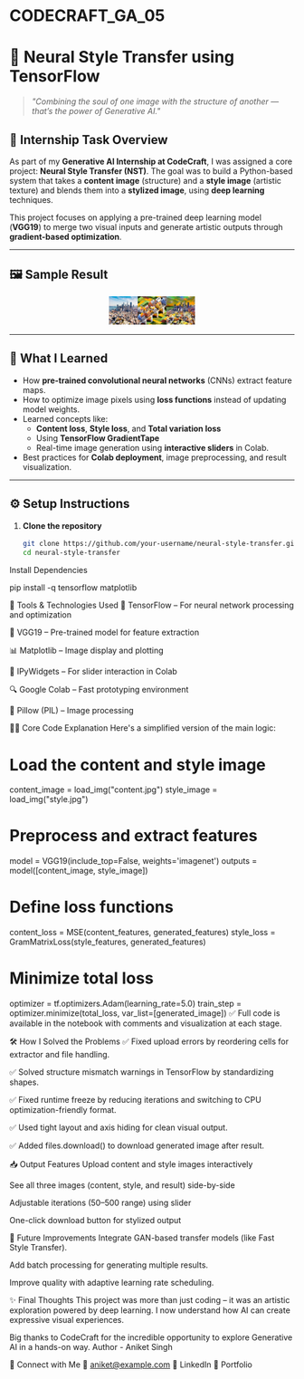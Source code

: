# CODECRAFT_GA_05

# 🎨 Neural Style Transfer using TensorFlow 

> *"Combining the soul of one image with the structure of another — that’s the power of Generative AI."*

## 📌 Internship Task Overview

As part of my **Generative AI Internship at CodeCraft**, I was assigned a core project: **Neural Style Transfer (NST)**. The goal was to build a Python-based system that takes a **content image** (structure) and a **style image** (artistic texture) and blends them into a **stylized image**, using **deep learning** techniques.

This project focuses on applying a pre-trained deep learning model (**VGG19**) to merge two visual inputs and generate artistic outputs through **gradient-based optimization**.

---

## 🖼️ Sample Result

<p align="center">
  <img src="example.png" width="30%"/> 
</p>

---

## 🧠 What I Learned

- How **pre-trained convolutional neural networks** (CNNs) extract feature maps.
- How to optimize image pixels using **loss functions** instead of updating model weights.
- Learned concepts like:
  - **Content loss**, **Style loss**, and **Total variation loss**
  - Using **TensorFlow GradientTape**
  - Real-time image generation using **interactive sliders** in Colab.
- Best practices for **Colab deployment**, image preprocessing, and result visualization.

---

## ⚙️ Setup Instructions

1. **Clone the repository**
   ```bash
   git clone https://github.com/your-username/neural-style-transfer.git
   cd neural-style-transfer
Install Dependencies

pip install -q tensorflow matplotlib


🧰 Tools & Technologies Used
🧠 TensorFlow – For neural network processing and optimization

🎨 VGG19 – Pre-trained model for feature extraction

📊 Matplotlib – Image display and plotting

📎 IPyWidgets – For slider interaction in Colab

🔍 Google Colab – Fast prototyping environment

💾 Pillow (PIL) – Image processing

🧑‍💻 Core Code Explanation
Here's a simplified version of the main logic:


# Load the content and style image
content_image = load_img("content.jpg")
style_image = load_img("style.jpg")

# Preprocess and extract features
model = VGG19(include_top=False, weights='imagenet')
outputs = model([content_image, style_image])

# Define loss functions
content_loss = MSE(content_features, generated_features)
style_loss = GramMatrixLoss(style_features, generated_features)

# Minimize total loss
optimizer = tf.optimizers.Adam(learning_rate=5.0)
train_step = optimizer.minimize(total_loss, var_list=[generated_image])
✅ Full code is available in the notebook with comments and visualization at each stage.

🛠️ How I Solved the Problems
✅ Fixed upload errors by reordering cells for extractor and file handling.

✅ Solved structure mismatch warnings in TensorFlow by standardizing shapes.

✅ Fixed runtime freeze by reducing iterations and switching to CPU optimization-friendly format.

✅ Used tight layout and axis hiding for clean visual output.

✅ Added files.download() to download generated image after result.

📥 Output Features
Upload content and style images interactively

See all three images (content, style, and result) side-by-side

Adjustable iterations (50–500 range) using slider

One-click download button for stylized output

🌟 Future Improvements
Integrate GAN-based transfer models (like Fast Style Transfer).

Add batch processing for generating multiple results.

Improve quality with adaptive learning rate scheduling.

✨ Final Thoughts
This project was more than just coding – it was an artistic exploration powered by deep learning. I now understand how AI can create expressive visual experiences.

Big thanks to CodeCraft for the incredible opportunity to explore Generative AI in a hands-on way.
Author - Aniket Singh

🤝 Connect with Me
📧 aniket@example.com
🔗 LinkedIn
🧠 Portfolio


